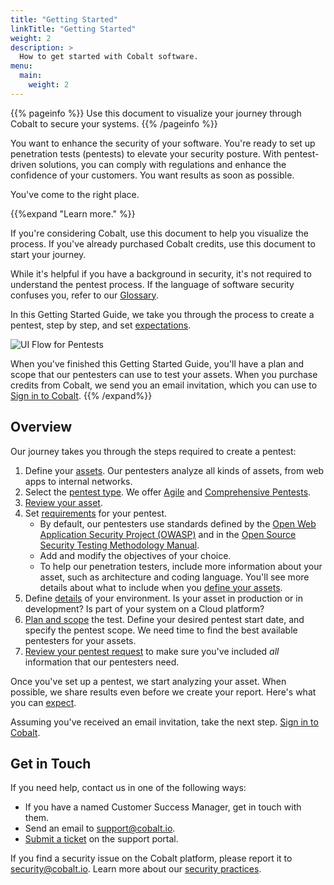 ```yaml
---
title: "Getting Started"
linkTitle: "Getting Started"
weight: 2
description: >
  How to get started with Cobalt software.
menu:
  main:
    weight: 2
---
```


{{% pageinfo %}}
Use this document to visualize your journey through Cobalt to secure your systems.
{{% /pageinfo %}}

You want to enhance the security of your software. You're ready to set up
penetration tests (pentests) to elevate your security posture. With
pentest-driven solutions, you can comply with regulations and enhance
the confidence of your customers. You want results as soon as possible.

You've come to the right place.

{{%expand "Learn more." %}}

If you're considering Cobalt, use this document to help you visualize the process.
If you've already purchased Cobalt credits, use this document to start your journey.

While it's helpful if you have a background in security, it's not required
to understand the pentest process. If the language of software security confuses
you, refer to our [Glossary](./glossary).

In this Getting Started Guide, we take you through the process to create a pentest,
step by step, and set [expectations](./what-to-expect).

![UI Flow for Pentests](/gsg/PentestFlowOverview.png "UI Flow for Pentests")

When you've finished this Getting Started Guide, you'll have a plan and scope that
our pentesters can use to test your assets. When you purchase credits from Cobalt,
we send you an email invitation, which you can use to [Sign in to Cobalt](./sign-in).
{{% /expand%}}

## Overview

Our journey takes you through the steps required to create a pentest:

1. Define your [assets](/getting-started/assets/). Our pentesters analyze all kinds of
   assets, from web apps to internal networks.
1. Select the [pentest type](/getting-started/select-pentest-type/). We offer [Agile](/getting-started/glossary/#agile-pentest) and [Comprehensive Pentests](/getting-started/glossary/#comprehensive-pentest).
1. [Review your asset](/getting-started/review-asset/).
1. Set [requirements](./pentest-objectives) for your pentest.
   - By default, our pentesters use standards defined by the
     [Open Web Application Security
     Project (OWASP)](/getting-started/glossary/#open-web-application-security-project-owasp) and in
     the [Open Source Security Testing Methodology
     Manual](/getting-started/glossary/#open-source-security-testing-methodology-manual-osstmm).
   - Add and modify the objectives of your choice.
   - To help our penetration testers, include more information about your asset,
     such as architecture and coding language. You'll see more details about
     what to include when you [define your assets](/getting-started/assets/).
1. Define [details](/getting-started/details/) of your environment.
   Is your asset in production or in development? Is part of your system
   on a Cloud platform?
1. [Plan and scope](/getting-started/planning/) the test. Define your desired pentest start
   date, and specify the pentest scope. We need time to find the best available pentesters for your assets.
1. [Review your pentest request](/getting-started/review-pentest/) to make
   sure you've included _all_ information that our pentesters need.

Once you've set up a pentest, we start analyzing your asset. When
possible, we share results even before we create your report. Here's what
you can [expect](./what-to-expect).

Assuming you've received an email invitation, take the next step.
[Sign in to Cobalt](./sign-in).

## Get in Touch

If you need help, contact us in one of the following ways:

- If you have a named Customer Success Manager, get in touch with them.
- Send an email to support@cobalt.io.
- [Submit a ticket](https://cobaltio.zendesk.com/hc/en-us/requests/new) on the support portal.

If you find a security issue on the Cobalt platform, please report it to security@cobalt.io. Learn more about our [security practices](https://cobalt.io/security/practices).
